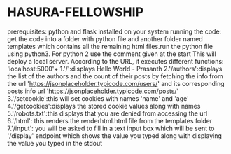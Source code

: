 # HASURA-FELLOWSHIP
prerequisites:
    python and flask installed on your system
running the code:
    get the code into a folder with python file and another folder named templates which contains all the remaining html files.run the python file using python3. For python 2 use the comment given at the start
    This will deploy a local server. According to the URL, it executes different functions: 'localhost:5000'+
    1.'/':displays Hello World - Prasanth
    2.'/authors':displays the list of the authors and the count of their posts by fetching the info from the url 'https://jsonplaceholder.typicode.com/users/' and its corresponding posts info url 'https://jsonplaceholder.typicode.com/posts/'
    3.'/setcookie':this will set cookies with names 'name' and 'age'
    4.'/getcookies':displays the stored cookie values along with names
    5.'/robots.txt':this displays that you are denied from accessing the url
    6.'/html': this renders the renderhtml.html file from the templates folder
    7.'/input': you will be asked to fill in a text input box which will be sent to '/display' endpoint which shows the value you typed along with displaying the value you typed in the stdout
